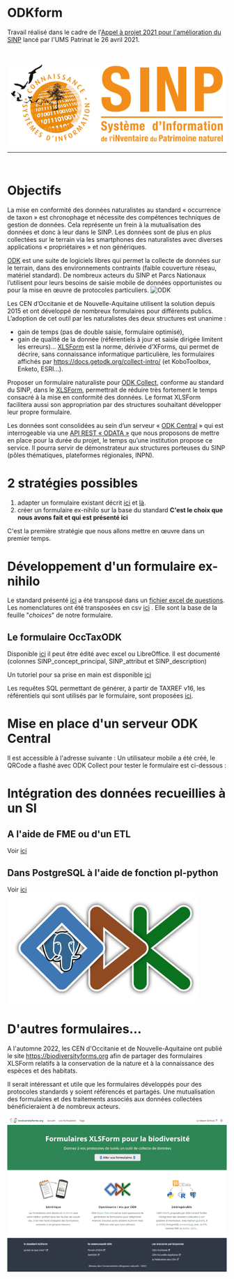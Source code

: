 # ODKform

Travail réalisé dans le cadre de l'[Appel à projet 2021 pour l'amélioration du SINP](https://sinp.naturefrance.fr/appels-a-projet-2021-pour-lamelioration-du-sinp/) lancé par l'UMS Patrinat le 26 avril 2021.

<br>

![SINP](./SINP-2020-RVB-fond-blanc.jpg)

_________

<br>

# Objectifs
La mise en conformité des données naturalistes au standard « occurrence de taxon » est chronophage et nécessite des compétences techniques de gestion de données. Cela représente un frein à la mutualisation des données et donc à leur dans le SINP.
Les données sont de plus en plus collectées sur le terrain via les smartphones des naturalistes avec diverses applications « propriétaires » et non génériques.

[ODK](https://www.getodk.org) est une suite de logiciels libres qui permet la collecte de données sur le terrain, dans des environnements contraints (faible couverture réseau, matériel standard). De nombreux acteurs du SINP et Parcs Nationaux l’utilisent pour leurs besoins de saisie mobile de données opportunistes ou pour la mise en œuvre de protocoles particuliers.
![ODK](https://getodk.org/assets/svg/logo.svg)

Les CEN d’Occitanie et de Nouvelle-Aquitaine utilisent la solution depuis 2015 et ont développé de nombreux formulaires pour différents publics. L’adoption de cet outil par les naturalistes des deux structures est unanime : 
* gain de temps (pas de double saisie, formulaire optimisé), 
* gain de qualité de la donnée (référentiels à jour et saisie dirigée limitent les erreurs)…
[XLSForm](https://xlsform.org/en/) est la norme, dérivée d’XForms, qui permet de décrire, sans connaissance informatique particulière, les formulaires affichés par https://docs.getodk.org/collect-intro/ (et KoboToolbox, Enketo, ESRI…).

Proposer un formulaire naturaliste pour [ODK Collect](https://docs.getodk.org/collect-intro/), conforme au standard du SINP, dans le [XLSForm](https://xlsform.org/en/), permettrait de réduire très fortement le temps consacré à la mise en conformité des données. Le format XLSForm facilitera aussi son appropriation par des structures souhaitant développer leur propre formulaire.

Les données sont consolidées au sein d’un serveur « [ODK Central](https://docs.getodk.org/central-intro/) » qui est interrogeable via une [API REST « ODATA »](https://odkcentral.docs.apiary.io/) que nous proposons de mettre en place pour la durée du projet, le temps qu’une institution propose ce service.
Il pourra servir de démonstrateur aux structures porteuses du SINP (pôles thématiques, plateformes régionales, INPN).
# 2 stratégies possibles
1. adapter un formulaire existant décrit [ici](https://si.cen-occitanie.org/formulaire_de_terrain_opendatakit_2020-01-24/) et [là](https://forum.getodk.org/t/odk-to-collect-species-and-habitats-localities-as-pressure-and-threats-to-ecosystems/26332
).
2. créer un formulaire ex-nihilo sur la base du standard
**C'est le choix que nous avons fait et qui est présenté ici**

C'est la première stratégie que nous allons mettre en œuvre dans un premier temps.

# Développement d'un formulaire ex-nihilo
Le standard présenté [ici](https://standards-sinp.mnhn.fr/wp-content/uploads/sites/16/versionhtml/occtax_v2/index.htm) a été transposé dans un [fichier excel de questions](https://github.com/Projet-ODK-SINP/standart/blob/main/occtaxODK.xlsx). Les nomenclatures ont été transposées en csv [ici](https://github.com/Projet-ODK-SINP/standart/blob/main/nomenclatures_sinp.csv) . Elle sont la base de la feuille "_choices_" de notre formulaire.

## Le formulaire OccTaxODK
Disponible [ici](https://github.com/Projet-ODK-SINP/ODKform/blob/main/OccTaxODK.xlsx) il peut être édité avec excel ou LibreOffice. Il est documenté (colonnes SINP_concept_principal, SINP_attribut	et SINP_description)

Un tutoriel pour sa prise en main est disponible [ici](./manuel_utilisation.md)

Les requêtes SQL permettant de générer, à partir de TAXREF v16, les référentiels qui sont utilisés par le formulaire, sont proposées [ici](./sources/taxref/generation_taxref_odk.sql).

# Mise en place d'un serveur ODK Central
Il est accessible à l'adresse suivante : 
Un utilisateur mobile a été créé, le QRCode a flashé avec ODK Collect pour tester le formulaire est ci-dessous :

# Intégration des données recueillies à un SI
## A l'aide de FME ou d'un ETL
Voir [ici](./recuperation_des_donnees_api_et_etl.md)
## Dans PostgreSQL à l'aide de fonction pl-python
Voir [ici](recuperation_des_donnees_dans_postgresql.md)
<br>
![odk_postgreql](./ODK_PostgreSQL.png)

# D'autres formulaires…
A l'automne 2022, les CEN d'Occitanie et de Nouvelle-Aquitaine ont publié le site https://biodiversityforms.org afin de partager des formulaires XLSForm relatifs à la conservation de la nature et à la connaissance des espèces et des habitats.

Il serait intéressant et utile que les formulaires développés pour des protocoles standards y soient référencés et partagés.
Une mutualisation des formulaires et des traitements associés aux données collectées bénéficieraient à de nombreux acteurs.

![biodiversityforms.org](./biodiversityforms.png)